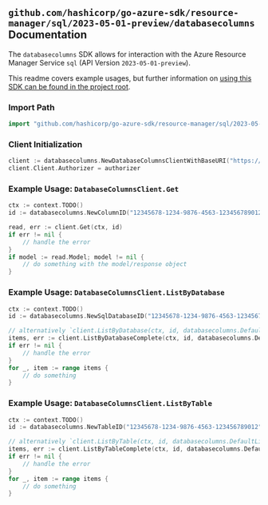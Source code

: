 
## `github.com/hashicorp/go-azure-sdk/resource-manager/sql/2023-05-01-preview/databasecolumns` Documentation

The `databasecolumns` SDK allows for interaction with the Azure Resource Manager Service `sql` (API Version `2023-05-01-preview`).

This readme covers example usages, but further information on [using this SDK can be found in the project root](https://github.com/hashicorp/go-azure-sdk/tree/main/docs).

### Import Path

```go
import "github.com/hashicorp/go-azure-sdk/resource-manager/sql/2023-05-01-preview/databasecolumns"
```


### Client Initialization

```go
client := databasecolumns.NewDatabaseColumnsClientWithBaseURI("https://management.azure.com")
client.Client.Authorizer = authorizer
```


### Example Usage: `DatabaseColumnsClient.Get`

```go
ctx := context.TODO()
id := databasecolumns.NewColumnID("12345678-1234-9876-4563-123456789012", "example-resource-group", "serverValue", "databaseValue", "schemaValue", "tableValue", "columnValue")

read, err := client.Get(ctx, id)
if err != nil {
	// handle the error
}
if model := read.Model; model != nil {
	// do something with the model/response object
}
```


### Example Usage: `DatabaseColumnsClient.ListByDatabase`

```go
ctx := context.TODO()
id := databasecolumns.NewSqlDatabaseID("12345678-1234-9876-4563-123456789012", "example-resource-group", "serverValue", "databaseValue")

// alternatively `client.ListByDatabase(ctx, id, databasecolumns.DefaultListByDatabaseOperationOptions())` can be used to do batched pagination
items, err := client.ListByDatabaseComplete(ctx, id, databasecolumns.DefaultListByDatabaseOperationOptions())
if err != nil {
	// handle the error
}
for _, item := range items {
	// do something
}
```


### Example Usage: `DatabaseColumnsClient.ListByTable`

```go
ctx := context.TODO()
id := databasecolumns.NewTableID("12345678-1234-9876-4563-123456789012", "example-resource-group", "serverValue", "databaseValue", "schemaValue", "tableValue")

// alternatively `client.ListByTable(ctx, id, databasecolumns.DefaultListByTableOperationOptions())` can be used to do batched pagination
items, err := client.ListByTableComplete(ctx, id, databasecolumns.DefaultListByTableOperationOptions())
if err != nil {
	// handle the error
}
for _, item := range items {
	// do something
}
```
